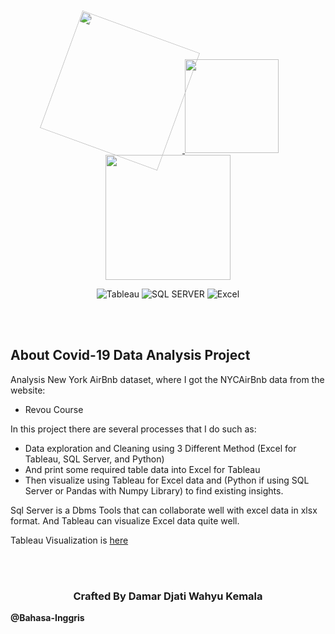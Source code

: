 

<p align="center">
  <a href="https://public.tableau.com/views/TableauCovid-19ResultAnalysis/Dashboard1?:language=en-US&:display_count=n&:origin=viz_share_link" target="_blank">
  <img src="https://user-images.githubusercontent.com/61747306/188301980-4543357a-c3ed-44c0-b6ab-62bcfe23f6f5.png" width="200" style="transform: rotate(20deg);">
  <img src="https://user-images.githubusercontent.com/61747306/166453857-22734a57-adc9-49c6-82a2-56d082565bea.png" width="150">
  <img src="https://user-images.githubusercontent.com/61747306/188302101-afc961d5-fdd2-4d67-8abb-c144743fd6b5.png" width="200"></a>
  
</p>

<p align="center">
<img src="https://img.shields.io/badge/Tableau-E97627?style=for-the-badge&logo=Tableau&logoColor=white" alt="Tableau">
<img src="https://img.shields.io/badge/Microsoft%20SQL%20Server-CC2927?style=for-the-badge&logo=microsoft%20sql%20server&logoColor=white" alt="SQL SERVER">
<img src="https://img.shields.io/badge/Jupyter-F37626.svg?&style=for-the-badge&logo=Jupyter&logoColor=white" alt="Excel">

</p>
<br><br>

## About Covid-19 Data Analysis Project

Analysis New York AirBnb dataset, where I got the NYCAirBnb data from the website: 

- Revou Course

In this project there are several processes that I do such as:

- Data exploration and Cleaning using 3 Different Method (Excel for Tableau, SQL Server, and Python) 
- And print some required table data into Excel for Tableau
- Then visualize using Tableau for Excel data and (Python if using SQL Server or Pandas with Numpy Library) to find existing insights.

Sql Server is a Dbms Tools that can collaborate well with excel data in xlsx format. And Tableau can visualize Excel data quite well.

Tableau Visualization is [here](https://public.tableau.com/views/DamarDjatiWahyuKemala-NYC-AirbnbAnalysis-CaseStudyRevouID/Dashboard1?:language=en-US&:display_count=n&:origin=viz_share_link)

<br><br>
<h3 align="center">
  Crafted By Damar Djati Wahyu Kemala
</h3>

**@Bahasa-Inggris**
